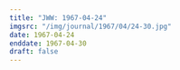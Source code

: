 ```yaml
---
title: "JWW: 1967-04-24"
imgsrc: "/img/journal/1967/04/24-30.jpg"
date: 1967-04-24
enddate: 1967-04-30
draft: false
---
```


<!-- fix pre-formatted input -->
